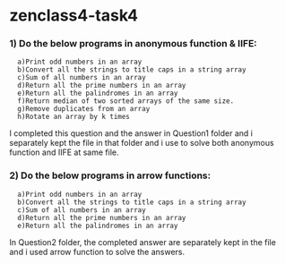 # zenclass4-task4

### 1) Do the below programs in anonymous function & IIFE:

      a)Print odd numbers in an array
      b)Convert all the strings to title caps in a string array
      c)Sum of all numbers in an array
      d)Return all the prime numbers in an array
      e)Return all the palindromes in an array
      f)Return median of two sorted arrays of the same size.
      g)Remove duplicates from an array
      h)Rotate an array by k times

  I completed this question and the answer in Question1 folder and i separately kept the file  in that folder and i use to solve both
  anonymous function and IIFE at same file.

  ### 2) Do the below programs in arrow functions:

      a)Print odd numbers in an array
      b)Convert all the strings to title caps in a string array
      c)Sum of all numbers in an array
      d)Return all the prime numbers in an array
      e)Return all the palindromes in an array

  In Question2 folder, the completed answer are separately kept in the file and i used arrow function to solve the answers.

